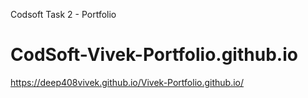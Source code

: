 Codsoft Task 2 - Portfolio
# CodSoft-Vivek-Portfolio.github.io

https://deep408vivek.github.io/Vivek-Portfolio.github.io/
